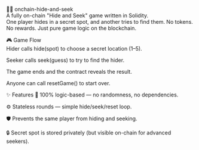 🕵️‍♀️ onchain-hide-and-seek     
A fully on-chain "Hide and Seek" game written in Solidity.    
One player hides in a secret spot, and another tries to find them. 
No tokens. No rewards. Just pure game logic on the blockchain.    
     
🎮 Game Flow    
Hider calls hide(spot) to choose a secret location (1–5).  
     
Seeker calls seek(guess) to try to find the hider. 
    
The game ends and the contract reveals the result.  
     
Anyone can call resetGame() to start over. 
        
✨ Features
🧠 100% logic-based — no randomness, no dependencies.
   
⚙️ Stateless rounds — simple hide/seek/reset loop.

🛡️ Prevents the same player from hiding and seeking.
    
🔒 Secret spot is stored privately (but visible on-chain for advanced seekers).

